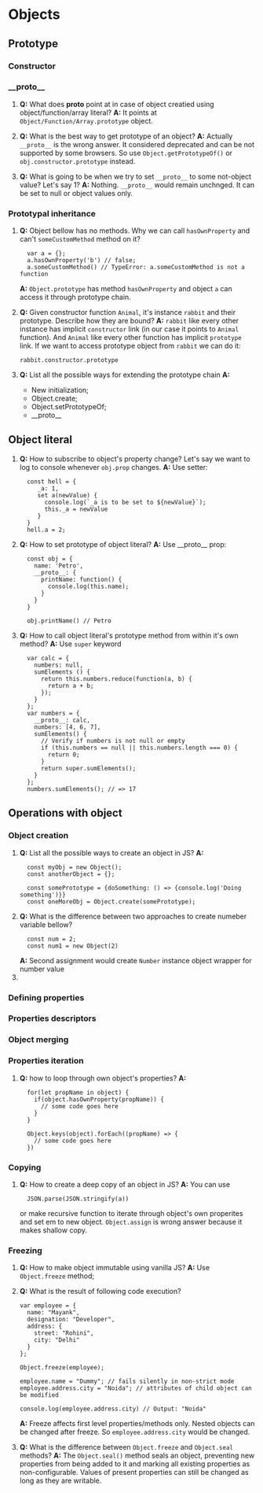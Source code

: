 # Objects

## Prototype

### Constructor

### \_\_proto__
1) **Q:** What does __proto__ point at in case of object creatied using object/function/array literal?
    **A:** It points at ```Object/Function/Array.prototype``` object.

2) **Q:** What is the best way to get prototype of an object?
    **A:** Actually ```__proto__``` is the wrong answer. It considered deprecated and can be not supported by some browsers. So use ```Object.getPrototypeOf()``` or ```obj.constructor.prototype``` instead.

3) **Q:** What is going to be when we try to set ```__proto__``` to some not-object value? Let's say 1?
    **A:** Nothing. ```__proto__``` would remain unchnged. It can be set to null or object values only.


### Prototypal inheritance
1) **Q:** Object bellow has no methods. Why we can call ```hasOwnProperty``` and can't ```someCustomMethod``` method on it?

    ```
      var a = {};
      a.hasOwnProperty('b') // false;
      a.someCustomMethod() // TypeError: a.someCustomMethod is not a function
    ```

    **A:** ```Object.prototype``` has method ```hasOwnProperty``` and object ```a``` can access it through prototype chain.
2) **Q:** Given constructor function ```Animal```, it's instance ```rabbit``` and their prototype. Describe how they are bound?
  **A:** ```rabbit``` like every other instance has implicit ```constructor``` link (in our case it points to ```Animal``` function).
  And ```Animal``` like every other function has implicit ```prototype``` link. If we want to access prototype object from ```rabbit``` we can do it:

    ```
    rabbit.constructor.prototype
    ```
3) **Q:** List all the possible ways for extending the prototype chain
     **A:**
     - New initialization;
     - Object.create;
     - Object.setPrototypeOf;
     - \_\_proto__

## Object literal
1) **Q:** How to subscribe to object's property change? Let's say we want to log to console whenever ```obj.prop``` changes.
    **A:** Use setter:
    ```
      const hell = {
         _a: 1,
         set a(newValue) {
           console.log(`_a is to be set to ${newValue}`);
           this._a = newValue
         }
      }
      hell.a = 2;
    ```
2) **Q:** How to set prototype of object literal?
    **A:** Use \_\_proto__ prop:
    ```
      const obj = {
        name: 'Petro',
        __proto__: {
          printName: function() {
            console.log(this.name);
          }
        }
      }

      obj.printName() // Petro
    ```

3) **Q:** How to call object literal's prototype method from within it's own method?
    **A:** Use ```super``` keyword
    ```
      var calc = {
        numbers: null,
        sumElements () {
          return this.numbers.reduce(function(a, b) {
            return a + b;
          });
        }
      };
      var numbers = {
        __proto__: calc,
        numbers: [4, 6, 7],
        sumElements() {
          // Verify if numbers is not null or empty
          if (this.numbers == null || this.numbers.length === 0) {
            return 0;
          }
          return super.sumElements();
        }
      };
      numbers.sumElements(); // => 17
    ```
## Operations with object

### Object creation
1) **Q:** List all the possible ways to create an object in JS?
    **A:**
    ```
      const myObj = new Object();
      const anotherObject = {};

      const somePrototype = {doSomething: () => {console.log('Doing something')}}
      const oneMoreObj = Object.create(somePrototype);
    ```
 2) **Q:** What is the difference between two approaches to create numeber variable bellow?
    ```
      const num = 2;
      const num1 = new Object(2)
    ```
    **A:** Second assignment would create ```Number``` instance object wrapper for number value
 3)
### Defining properties
### Properties descriptors
### Object merging
### Properties iteration
1) **Q:** how to loop through own object's properties?
    **A:**
    ```
      for(let propName in object) {
        if(object.hasOwnProperty(propName)) {
          // some code goes here
        }
      }
    ```

    ```
      Object.keys(object).forEach((propName) => {
        // some code goes here
      })
    ```
### Copying
1) **Q:** How to create a deep copy of an object in JS?
    **A:** You can use
    ```
      JSON.parse(JSON.stringify(a))
    ```
    or make recursive function to iterate through object's own properites and set em to new object.
    ```Object.assign``` is wrong answer because it makes shallow copy.
### Freezing
1) **Q:** How to make object immutable using vanilla JS?
  **A:** Use ```Object.freeze``` method;

2) **Q:** What is the result of following code execution?
    ```
    var employee = {
      name: "Mayank",
      designation: "Developer",
      address: {
        street: "Rohini",
        city: "Delhi"
      }
    };

    Object.freeze(employee);

    employee.name = "Dummy"; // fails silently in non-strict mode
    employee.address.city = "Noida"; // attributes of child object can be modified

    console.log(employee.address.city) // Output: "Noida"
    ```
    **A:** Freeze affects first level properties/methods only. Nested objects can be changed after freeze. So ```employee.address.city``` would be changed.

3) **Q:** What is the difference between ```Object.freeze``` and ```Object.seal``` methods?
    **A:** The ```Object.seal()``` method seals an object, preventing new properties from being added to it and marking all existing properties as non-configurable. Values of present properties can still be changed as long as they are writable.
